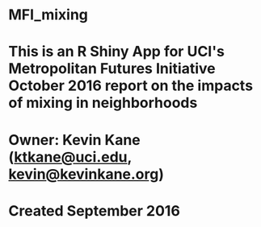 # MFI_mixing
# This is an R Shiny App for UCI's Metropolitan Futures Initiative October 2016 report on the impacts of mixing in neighborhoods

# Owner: Kevin Kane (ktkane@uci.edu, kevin@kevinkane.org)

# Created September 2016
